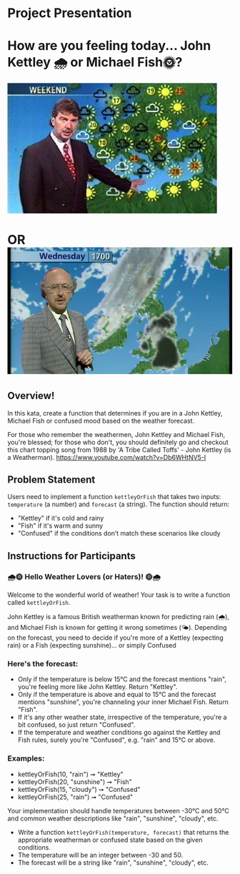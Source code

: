 # Project Presentation 
# How are you feeling today... John Kettley 🌧️ or Michael Fish🌞?
![alt text](<john kettley.jpg> "John Kettley") 
# OR ![alt text](_93286911_mediaitem93286909.jpg.webp "Michael Fish")

## Overview!

In this kata, create a function that determines if you are in a John Kettley, Michael Fish or confused mood based on the weather forecast. 

For those who remember the weathermen, John Kettley and Michael Fish, you're blessed; for those who don't, you should definitely go and checkout this chart topping song from 1988 by 'A Tribe Called Toffs' - John Kettley (is a Weatherman). https://www.youtube.com/watch?v=Db6WHtNV5-I 

## Problem Statement

Users need to implement a function `kettleyOrFish` that takes two inputs: `temperature` (a number) and `forecast` (a string). The function should return:
- "Kettley" if it's cold and rainy 
- "Fish" if it's warm and sunny 
- "Confused" if the conditions don’t match these scenarios like cloudy 

## Instructions for Participants
### 🌧️🌞 Hello Weather Lovers (or Haters)! 🌞🌧️

Welcome to the wonderful world of weather! Your task is to write a function called `kettleyOrFish`.  

John Kettley is a famous British weatherman known for predicting rain (🌧️), and Michael Fish is known for
getting it wrong sometimes (🌤️). Depending on the forecast, you need to decide if you're more of a Kettley (expecting rain) or a Fish (expecting sunshine)... or simply Confused

### Here's the forecast:
- Only if the temperature is below 15°C and the forecast mentions "rain", you're feeling more like John Kettley. Return "Kettley".
- Only if the temperature is above and equal to 15°C and the forecast mentions "sunshine", you're channeling your inner Michael Fish. Return "Fish".
- If it's any other weather state, irrespective of the temperature, you're a bit confused, so just return "Confused".
- If the temperature and weather conditions go against the Kettley and Fish rules, surely you're "Confused", e.g. "rain" and 15°C or above. 

### Examples:
- kettleyOrFish(10, "rain") ➞ "Kettley"
- kettleyOrFish(20, "sunshine") ➞ "Fish"
- kettleyOrFish(15, "cloudy") ➞ "Confused"
- kettleyOrFish(25, "rain") ➞ "Confused"  

Your implementation should handle temperatures between -30°C and 50°C and common weather descriptions like "rain", "sunshine", "cloudy", etc.
 
- Write a function `kettleyOrFish(temperature, forecast)` that returns the appropriate weatherman or confused state based on the given conditions.
- The temperature will be an integer between -30 and 50.
- The forecast will be a string like "rain", "sunshine", "cloudy", etc.
